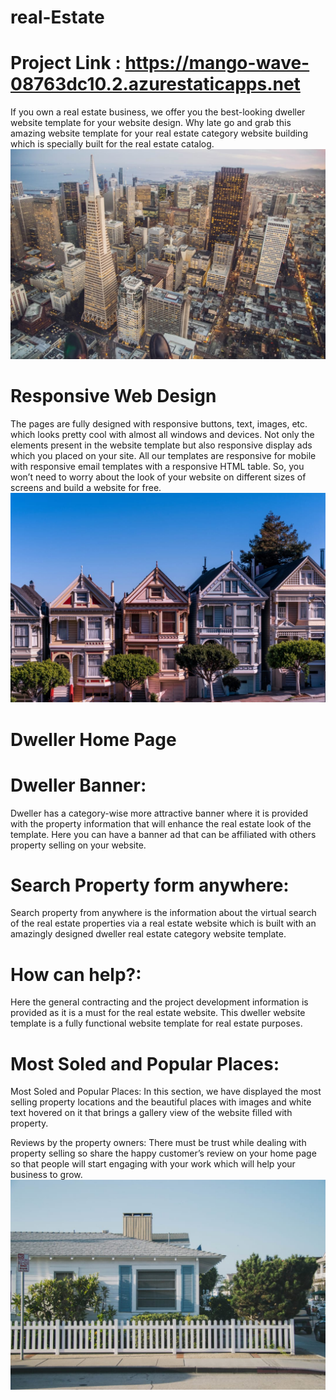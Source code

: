 # real-Estate
# Project Link : https://mango-wave-08763dc10.2.azurestaticapps.net
If you own a real estate business, we offer you the best-looking dweller website template for your website design. Why late go and grab this amazing website template for your real estate category website building which is specially built for the real estate catalog.
![Upload Images to your Advertisement](https://raw.githubusercontent.com/dishu538/real-Estate/main/assets/images/11.jpg)
# Responsive Web Design
The pages are fully designed with responsive buttons, text, images, etc. which looks pretty cool with almost all windows and devices. Not only the elements present in the website template but also responsive display ads which you placed on your site. All our templates are responsive for mobile with responsive email templates with a responsive HTML table. So, you won’t need to worry about the look of your website on different sizes of screens and build a website for free.
![Upload Images to your Advertisement](https://raw.githubusercontent.com/dishu538/real-Estate/main/assets/images/3.jpg)
# Dweller Home Page
# Dweller Banner:
 Dweller has a category-wise more attractive banner where it is provided with the property information that will enhance the real estate look of the template. Here you can have a banner ad that can be affiliated with others property selling on your website.
# Search Property form anywhere: 
  Search property from anywhere is the information about the virtual search of the real estate properties via a real estate website which is built with an amazingly designed dweller real estate category website template.
# How can help?:
 Here the general contracting and the project development information is provided as it is a must for the real estate website. This dweller website template is a fully functional website template for real estate purposes.
# Most Soled and Popular Places:
Most Soled and Popular Places: In this section, we have displayed the most selling property locations and the beautiful places with images and white text hovered on it that brings a gallery view of the website filled with property.

Reviews by the property owners: There must be trust while dealing with property selling so share the happy customer’s review on your home page so that people will start engaging with your work which will help your business to grow.
![Upload Images to your Advertisement](https://raw.githubusercontent.com/dishu538/real-Estate/main/assets/images/7.jpg)

